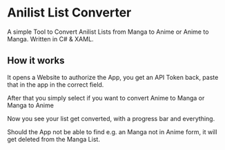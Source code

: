 # Anilist List Converter
A simple Tool to Convert Anilist Lists from Manga to Anime or Anime to Manga. Written in C# & XAML.

## How it works
It opens a Website to authorize the App, you get an API Token back, paste that in the app in the correct field.

After that you simply select if you want to convert Anime to Manga or Manga to Anime

Now you see your list get converted, with a progress bar and everything.

Should the App not be able to find e.g. an Manga not in Anime form, it will get deleted from the Manga List.
